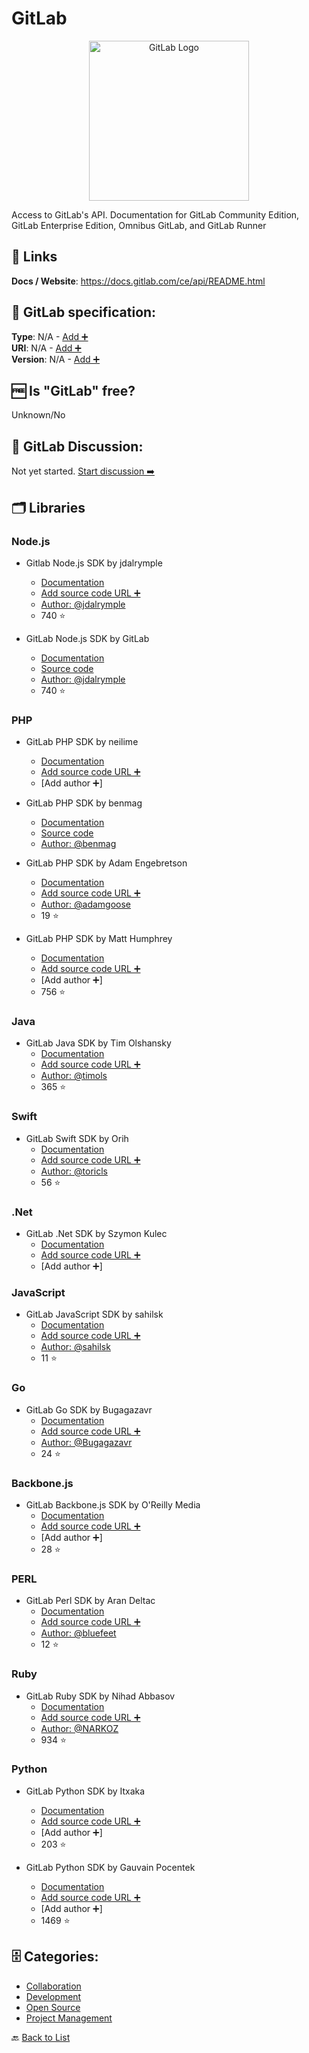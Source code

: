 # GitLab
<p align="center">
    <img width="256" src="https://raw.githubusercontent.com/apis-list/apis-list/main/apis/gitlab/logo_256x256.png" alt="GitLab Logo"/>
</p>
Access to GitLab's API. Documentation for GitLab Community Edition, GitLab Enterprise Edition, Omnibus GitLab, and GitLab Runner

##  🔗 Links
**Docs / Website**: https://docs.gitlab.com/ce/api/README.html

## 🧬 GitLab specification:
**Type**: N/A - [Add ➕](https://github.com/apis-list/apis-list/edit/main/apis-list.yaml)  
**URI**: N/A - [Add ➕](https://github.com/apis-list/apis-list/edit/main/apis-list.yaml)  
**Version**: N/A - [Add ➕](https://github.com/apis-list/apis-list/edit/main/apis-list.yaml)

## 🆓 Is "GitLab" free?
 Unknown/No 

## 💬 GitLab Discussion:
Not yet started. [Start discussion ➡️](https://github.com/apis-list/apis-list/discussions/new)

## 🗂️ Libraries
### Node.js
- Gitlab Node.js SDK by jdalrymple
    - [Documentation](https://github.com/jdalrymple/node-gitlab-api)
    - [Add source code URL ➕]()
    - [Author: @jdalrymple](https://github.com/jdalrymple)
    - 740 ⭐

- GitLab Node.js SDK by GitLab
    - [Documentation](https://www.npmjs.com/package/gitlab)
    - [Source code](https://github.com/node-gitlab/node-gitlab)
    - [Author: @jdalrymple](https://github.com/jdalrymple)
    - 740 ⭐

### PHP
- GitLab PHP SDK by neilime
    - [Documentation](https://github.com/neilime/php-gitlab-api)
    - [Add source code URL ➕]()
    - [Add author ➕]

- GitLab PHP SDK by benmag
    - [Documentation](https://packagist.org/packages/benmag/php-gitlab-api)
    - [Source code](https://github.com/benmag/php-gitlab-api)
    - [Author: @benmag](https://github.com/benmag)

- GitLab PHP SDK by Adam Engebretson
    - [Documentation](https://github.com/adamgoose/gitlab)
    - [Add source code URL ➕]()
    - [Author: @adamgoose](https://github.com/adamgoose)
    - 19 ⭐

- GitLab PHP SDK by Matt Humphrey
    - [Documentation](https://github.com/m4tthumphrey/php-gitlab-api)
    - [Add source code URL ➕]()
    - [Add author ➕]
    - 756 ⭐

### Java
- GitLab Java SDK by Tim Olshansky
    - [Documentation](https://github.com/timols/java-gitlab-api)
    - [Add source code URL ➕]()
    - [Author: @timols](https://github.com/timols)
    - 365 ⭐

### Swift
- GitLab Swift SDK by Orih
    - [Documentation](https://github.com/orih/GitLabKit)
    - [Add source code URL ➕]()
    - [Author: @toricls](https://github.com/toricls)
    - 56 ⭐

### .Net
- GitLab .Net SDK by Szymon Kulec
    - [Documentation](https://github.com/Scooletz/NGitLab)
    - [Add source code URL ➕]()
    - [Add author ➕]

### JavaScript
- GitLab JavaScript SDK by sahilsk
    - [Documentation](https://github.com/sahilsk/Gitlab-YAAC)
    - [Add source code URL ➕]()
    - [Author: @sahilsk](https://github.com/sahilsk)
    - 11 ⭐

### Go
- GitLab Go SDK by Bugagazavr
    - [Documentation](https://github.com/Bugagazavr/go-gitlab-client)
    - [Add source code URL ➕]()
    - [Author: @Bugagazavr](https://github.com/Bugagazavr)
    - 24 ⭐

### Backbone.js
- GitLab Backbone.js SDK by O&#x27;Reilly Media
    - [Documentation](https://github.com/oreillymedia/backbone-gitlab/)
    - [Add source code URL ➕]()
    - [Add author ➕]
    - 28 ⭐

### PERL
- GitLab Perl SDK by Aran Deltac
    - [Documentation](https://github.com/bluefeet/GitLab-API-v3)
    - [Add source code URL ➕]()
    - [Author: @bluefeet](https://github.com/bluefeet)
    - 12 ⭐

### Ruby
- GitLab Ruby SDK by Nihad Abbasov
    - [Documentation](https://github.com/NARKOZ/gitlab)
    - [Add source code URL ➕]()
    - [Author: @NARKOZ](https://github.com/NARKOZ)
    - 934 ⭐

### Python
- GitLab Python SDK by Itxaka
    - [Documentation](https://github.com/Itxaka/pyapi-gitlab)
    - [Add source code URL ➕]()
    - [Add author ➕]
    - 203 ⭐

- GitLab Python SDK by Gauvain Pocentek
    - [Documentation](https://github.com/gpocentek/python-gitlab)
    - [Add source code URL ➕]()
    - [Add author ➕]
    - 1469 ⭐


## 🗄️ Categories:
- [Collaboration](https://github.com/apis-list/apis-list#collaboration-)
- [Development](https://github.com/apis-list/apis-list#development-)
- [Open Source](https://github.com/apis-list/apis-list#open-source-)
- [Project Management](https://github.com/apis-list/apis-list#project-management-)

🔙  [Back to List](https://github.com/apis-list/apis-list)

